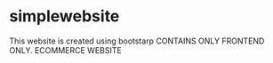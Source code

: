# simplewebsite
This website is created using bootstarp
CONTAINS ONLY FRONTEND ONLY.
ECOMMERCE WEBSITE
